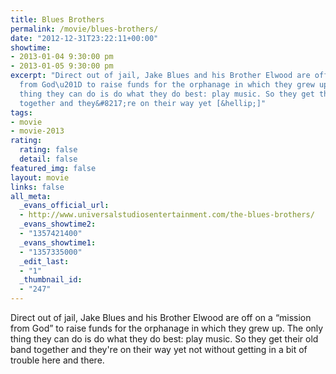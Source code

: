 ```yaml
---
title: Blues Brothers
permalink: /movie/blues-brothers/
date: "2012-12-31T23:22:11+00:00"
showtime:
- 2013-01-04 9:30:00 pm
- 2013-01-05 9:30:00 pm
excerpt: "Direct out of jail, Jake Blues and his Brother Elwood are off on a \u201Cmission
  from God\u201D to raise funds for the orphanage in which they grew up. The only
  thing they can do is do what they do best: play music. So they get their old band
  together and they&#8217;re on their way yet [&hellip;]"
tags:
- movie
- movie-2013
rating:
  rating: false
  detail: false
featured_img: false
layout: movie
links: false
all_meta:
  _evans_official_url:
  - http://www.universalstudiosentertainment.com/the-blues-brothers/
  _evans_showtime2:
  - "1357421400"
  _evans_showtime1:
  - "1357335000"
  _edit_last:
  - "1"
  _thumbnail_id:
  - "247"
---
```


Direct out of jail, Jake Blues and his Brother Elwood are off on a “mission from God” to raise funds for the orphanage in which they grew up. The only thing they can do is do what they do best: play music. So they get their old band together and they're on their way yet not without getting in a bit of trouble here and there.